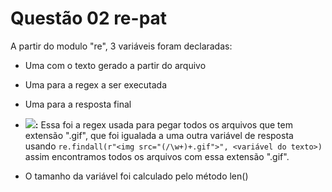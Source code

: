 # Questão 02 re-pat

A partir do modulo "re", 3 variáveis foram declaradas:

- Uma com o texto gerado a partir do arquivo 
- Uma para a regex a ser executada
- Uma para a resposta final

- **<img src="(/\w+)+.gif">:** Essa foi a regex usada para pegar todos os arquivos que tem extensão ".gif", que foi igualada a uma outra variável de resposta usando ```re.findall(r"<img src="(/\w+)+.gif">", <variável do texto>)``` assim encontramos todos os arquivos com essa extensão ".gif".
- O tamanho da variável foi calculado pelo método len()
